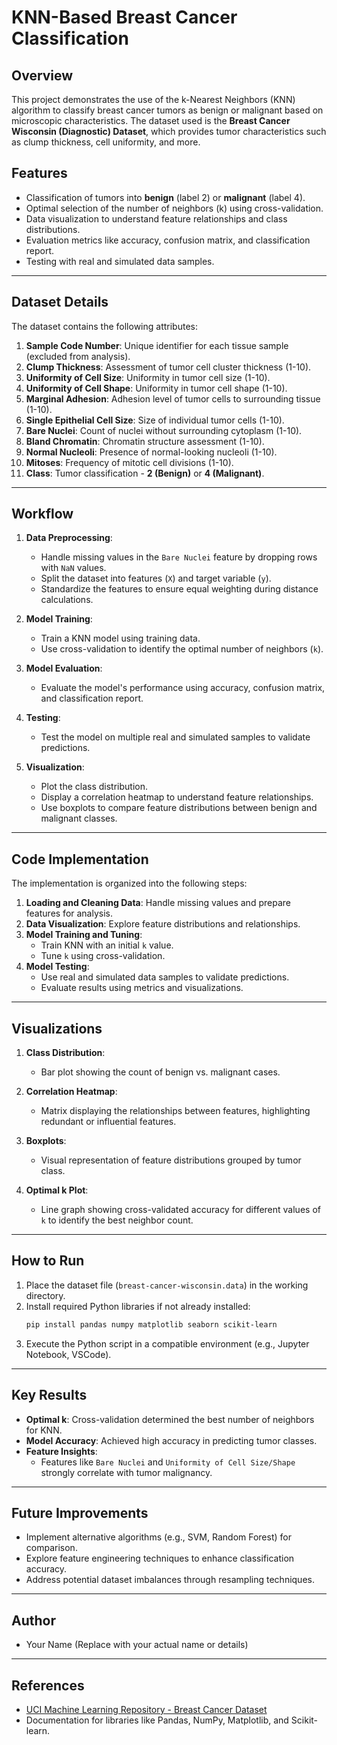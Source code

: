 # KNN-Based Breast Cancer Classification

## Overview
This project demonstrates the use of the k-Nearest Neighbors (KNN) algorithm to classify breast cancer tumors as benign or malignant based on microscopic characteristics. The dataset used is the **Breast Cancer Wisconsin (Diagnostic) Dataset**, which provides tumor characteristics such as clump thickness, cell uniformity, and more.

## Features
- Classification of tumors into **benign** (label 2) or **malignant** (label 4).
- Optimal selection of the number of neighbors (k) using cross-validation.
- Data visualization to understand feature relationships and class distributions.
- Evaluation metrics like accuracy, confusion matrix, and classification report.
- Testing with real and simulated data samples.

---

## Dataset Details
The dataset contains the following attributes:

1. **Sample Code Number**: Unique identifier for each tissue sample (excluded from analysis).
2. **Clump Thickness**: Assessment of tumor cell cluster thickness (1-10).
3. **Uniformity of Cell Size**: Uniformity in tumor cell size (1-10).
4. **Uniformity of Cell Shape**: Uniformity in tumor cell shape (1-10).
5. **Marginal Adhesion**: Adhesion level of tumor cells to surrounding tissue (1-10).
6. **Single Epithelial Cell Size**: Size of individual tumor cells (1-10).
7. **Bare Nuclei**: Count of nuclei without surrounding cytoplasm (1-10).
8. **Bland Chromatin**: Chromatin structure assessment (1-10).
9. **Normal Nucleoli**: Presence of normal-looking nucleoli (1-10).
10. **Mitoses**: Frequency of mitotic cell divisions (1-10).
11. **Class**: Tumor classification - **2 (Benign)** or **4 (Malignant)**.

---

## Workflow
1. **Data Preprocessing**:
   - Handle missing values in the `Bare Nuclei` feature by dropping rows with `NaN` values.
   - Split the dataset into features (`X`) and target variable (`y`).
   - Standardize the features to ensure equal weighting during distance calculations.

2. **Model Training**:
   - Train a KNN model using training data.
   - Use cross-validation to identify the optimal number of neighbors (`k`).

3. **Model Evaluation**:
   - Evaluate the model's performance using accuracy, confusion matrix, and classification report.

4. **Testing**:
   - Test the model on multiple real and simulated samples to validate predictions.

5. **Visualization**:
   - Plot the class distribution.
   - Display a correlation heatmap to understand feature relationships.
   - Use boxplots to compare feature distributions between benign and malignant classes.

---

## Code Implementation
The implementation is organized into the following steps:

1. **Loading and Cleaning Data**: Handle missing values and prepare features for analysis.
2. **Data Visualization**: Explore feature distributions and relationships.
3. **Model Training and Tuning**:
   - Train KNN with an initial `k` value.
   - Tune `k` using cross-validation.
4. **Model Testing**:
   - Use real and simulated data samples to validate predictions.
   - Evaluate results using metrics and visualizations.

---

## Visualizations
1. **Class Distribution**:
   - Bar plot showing the count of benign vs. malignant cases.

2. **Correlation Heatmap**:
   - Matrix displaying the relationships between features, highlighting redundant or influential features.

3. **Boxplots**:
   - Visual representation of feature distributions grouped by tumor class.

4. **Optimal k Plot**:
   - Line graph showing cross-validated accuracy for different values of `k` to identify the best neighbor count.

---

## How to Run
1. Place the dataset file (`breast-cancer-wisconsin.data`) in the working directory.
2. Install required Python libraries if not already installed:
   ```bash
   pip install pandas numpy matplotlib seaborn scikit-learn
   ```
3. Execute the Python script in a compatible environment (e.g., Jupyter Notebook, VSCode).

---

## Key Results
- **Optimal k**: Cross-validation determined the best number of neighbors for KNN.
- **Model Accuracy**: Achieved high accuracy in predicting tumor classes.
- **Feature Insights**:
  - Features like `Bare Nuclei` and `Uniformity of Cell Size/Shape` strongly correlate with tumor malignancy.

---

## Future Improvements
- Implement alternative algorithms (e.g., SVM, Random Forest) for comparison.
- Explore feature engineering techniques to enhance classification accuracy.
- Address potential dataset imbalances through resampling techniques.

---

## Author
- Your Name (Replace with your actual name or details)

---

## References
- [UCI Machine Learning Repository - Breast Cancer Dataset](https://archive.ics.uci.edu/ml/datasets/breast+cancer+wisconsin+%28original%29)
- Documentation for libraries like Pandas, NumPy, Matplotlib, and Scikit-learn.
